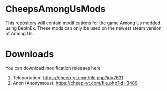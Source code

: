 

# CheepsAmongUsMods
This repository will contain modifications for the game Among Us modded using BepInEx.
These mods can only be used on the newest steam version of Among Us. 

# Downloads
You can download modification releases here
 1. Teleportation: https://cheep-yt.com/file.php?id=7631
 2. Anon (Anonymous): https://cheep-yt.com/file.php?id=3489
